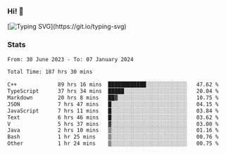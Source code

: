 ### Hi!  👋

[![Typing SVG](https://readme-typing-svg.herokuapp.com?font=Fira+Code&pause=1000&width=435&lines=Hello!+I'm+Texiwustion.)](https://git.io/typing-svg)

### Stats

<!--START_SECTION:waka-->

```txt
From: 30 June 2023 - To: 07 January 2024

Total Time: 187 hrs 30 mins

C++             89 hrs 16 mins  ████████████░░░░░░░░░░░░░   47.62 %
TypeScript      37 hrs 34 mins  █████░░░░░░░░░░░░░░░░░░░░   20.04 %
Markdown        20 hrs 8 mins   ██▓░░░░░░░░░░░░░░░░░░░░░░   10.75 %
JSON            7 hrs 47 mins   █░░░░░░░░░░░░░░░░░░░░░░░░   04.15 %
JavaScript      7 hrs 11 mins   █░░░░░░░░░░░░░░░░░░░░░░░░   03.84 %
Text            6 hrs 46 mins   █░░░░░░░░░░░░░░░░░░░░░░░░   03.62 %
V               5 hrs 37 mins   ▓░░░░░░░░░░░░░░░░░░░░░░░░   03.00 %
Java            2 hrs 10 mins   ▒░░░░░░░░░░░░░░░░░░░░░░░░   01.16 %
Bash            1 hr 25 mins    ▒░░░░░░░░░░░░░░░░░░░░░░░░   00.76 %
Other           1 hr 24 mins    ▒░░░░░░░░░░░░░░░░░░░░░░░░   00.75 %
```

<!--END_SECTION:waka-->
